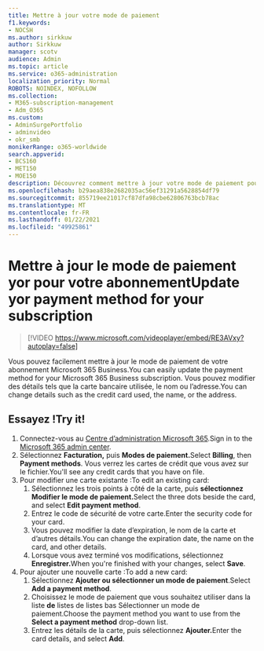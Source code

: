 ```yaml
---
title: Mettre à jour votre mode de paiement
f1.keywords:
- NOCSH
ms.author: sirkkuw
author: Sirkkuw
manager: scotv
audience: Admin
ms.topic: article
ms.service: o365-administration
localization_priority: Normal
ROBOTS: NOINDEX, NOFOLLOW
ms.collection:
- M365-subscription-management
- Adm_O365
ms.custom:
- AdminSurgePortfolio
- adminvideo
- okr_smb
monikerRange: o365-worldwide
search.appverid:
- BCS160
- MET150
- MOE150
description: Découvrez comment mettre à jour votre mode de paiement pour Microsoft 365 pour les entreprises.
ms.openlocfilehash: b29aea838e2682035ac56ef31291a5628854df79
ms.sourcegitcommit: 855719ee21017cf87dfa98cbe62806763bcb78ac
ms.translationtype: MT
ms.contentlocale: fr-FR
ms.lasthandoff: 01/22/2021
ms.locfileid: "49925861"
---
```

# <a name="update-yor-payment-method-for-your-subscription"></a><span data-ttu-id="1c90b-103">Mettre à jour le mode de paiement yor pour votre abonnement</span><span class="sxs-lookup"><span data-stu-id="1c90b-103">Update yor payment method for your subscription</span></span>

> [!VIDEO https://www.microsoft.com/videoplayer/embed/RE3AVxy?autoplay=false]

<span data-ttu-id="1c90b-104">Vous pouvez facilement mettre à jour le mode de paiement de votre abonnement Microsoft 365 Business.</span><span class="sxs-lookup"><span data-stu-id="1c90b-104">You can easily update the payment method for your Microsoft 365 Business subscription.</span></span> <span data-ttu-id="1c90b-105">Vous pouvez modifier des détails tels que la carte bancaire utilisée, le nom ou l’adresse.</span><span class="sxs-lookup"><span data-stu-id="1c90b-105">You can change details such as the credit card used, the name, or the address.</span></span>

## <a name="try-it"></a><span data-ttu-id="1c90b-106">Essayez !</span><span class="sxs-lookup"><span data-stu-id="1c90b-106">Try it!</span></span>

1. <span data-ttu-id="1c90b-107">Connectez-vous au [Centre d’administration Microsoft 365](https://admin.microsoft.com).</span><span class="sxs-lookup"><span data-stu-id="1c90b-107">Sign in to the [Microsoft 365 admin center](https://admin.microsoft.com).</span></span>
1. <span data-ttu-id="1c90b-108">Sélectionnez **Facturation,** puis **Modes de paiement.**</span><span class="sxs-lookup"><span data-stu-id="1c90b-108">Select **Billing**, then **Payment methods**.</span></span> <span data-ttu-id="1c90b-109">Vous verrez les cartes de crédit que vous avez sur le fichier.</span><span class="sxs-lookup"><span data-stu-id="1c90b-109">You'll see any credit cards that you have on file.</span></span>
1. <span data-ttu-id="1c90b-110">Pour modifier une carte existante :</span><span class="sxs-lookup"><span data-stu-id="1c90b-110">To edit an existing card:</span></span>
    1. <span data-ttu-id="1c90b-111">Sélectionnez les trois points à côté de la carte, puis **sélectionnez Modifier le mode de paiement.**</span><span class="sxs-lookup"><span data-stu-id="1c90b-111">Select the three dots beside the card, and select **Edit payment method**.</span></span>
    1. <span data-ttu-id="1c90b-112">Entrez le code de sécurité de votre carte.</span><span class="sxs-lookup"><span data-stu-id="1c90b-112">Enter the security code for your card.</span></span>
    1. <span data-ttu-id="1c90b-113">Vous pouvez modifier la date d’expiration, le nom de la carte et d’autres détails.</span><span class="sxs-lookup"><span data-stu-id="1c90b-113">You can change the expiration date, the name on the card, and other details.</span></span>
    1. <span data-ttu-id="1c90b-114">Lorsque vous avez terminé vos modifications, sélectionnez **Enregistrer.**</span><span class="sxs-lookup"><span data-stu-id="1c90b-114">When you're finished with your changes, select **Save**.</span></span>
1. <span data-ttu-id="1c90b-115">Pour ajouter une nouvelle carte :</span><span class="sxs-lookup"><span data-stu-id="1c90b-115">To add a new card:</span></span>
    1. <span data-ttu-id="1c90b-116">Sélectionnez **Ajouter ou sélectionner un mode de paiement**.</span><span class="sxs-lookup"><span data-stu-id="1c90b-116">Select **Add a payment method**.</span></span>
    1. <span data-ttu-id="1c90b-117">Choisissez le mode de paiement que vous souhaitez utiliser dans la liste **de** listes de listes bas Sélectionner un mode de paiement.</span><span class="sxs-lookup"><span data-stu-id="1c90b-117">Choose the payment method you want to use from the **Select a payment method** drop-down list.</span></span>
    1. <span data-ttu-id="1c90b-118">Entrez les détails de la carte, puis sélectionnez **Ajouter.**</span><span class="sxs-lookup"><span data-stu-id="1c90b-118">Enter the card details, and select **Add**.</span></span>

